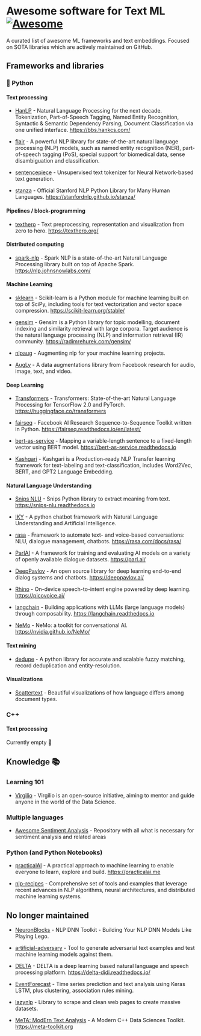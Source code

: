 # Awesome software for Text ML [![Awesome](https://cdn.rawgit.com/sindresorhus/awesome/d7305f38d29fed78fa85652e3a63e154dd8e8829/media/badge.svg)](https://github.com/sindresorhus/awesome)

A curated list of awesome ML frameworks and text embeddings. Focused on SOTA libraries which are actively maintained on GitHub.

## Frameworks and libraries

### :snake: Python

#### Text processing

* [HanLP](https://github.com/hankcs/HanLP) - Natural Language Processing for the next decade. Tokenization, Part-of-Speech Tagging, Named Entity Recognition, Syntactic & Semantic Dependency Parsing, Document Classification via one unified interface. https://bbs.hankcs.com/

* [flair](https://github.com/flairNLP/flair) - A powerful NLP library for state-of-the-art natural language processing (NLP) models, such as named entity recognition (NER), part-of-speech tagging (PoS), special support for biomedical data, sense disambiguation and classification.

* [sentencepiece](https://github.com/google/sentencepiece) - Unsupervised text tokenizer for Neural Network-based text generation. 

* [stanza](https://github.com/stanfordnlp/stanza) - Official Stanford NLP Python Library for Many Human Languages. https://stanfordnlp.github.io/stanza/

#### Pipelines / block-programming

* [texthero](https://github.com/jbesomi/texthero) - Text preprocessing, representation and visualization from zero to hero. https://texthero.org/

#### Distributed computing

* [spark-nlp](https://github.com/JohnSnowLabs/spark-nlp) - Spark NLP is a state-of-the-art Natural Language Processing library built on top of Apache Spark. https://nlp.johnsnowlabs.com/

#### Machine Learning

* [sklearn](https://github.com/scikit-learn/scikit-learn) - Scikit-learn is a Python module for machine learning built on top of SciPy, including tools for text vectorization and vector space compression. https://scikit-learn.org/stable/

* [gensim](https://github.com/RaRe-Technologies/gensim) - Gensim is a Python library for topic modelling, document indexing and similarity retrieval with large corpora. Target audience is the natural language processing (NLP) and information retrieval (IR) community. https://radimrehurek.com/gensim/

* [nlpaug](https://github.com/makcedward/nlpaug) - Augmenting nlp for your machine learning projects.

* [AugLy](https://github.com/facebookresearch/AugLy) - A data augmentations library from Facebook research for audio, image, text, and video.

#### Deep Learning

* [Transformers](https://github.com/huggingface/transformers) - Transformers: State-of-the-art Natural Language Processing for TensorFlow 2.0 and PyTorch. https://huggingface.co/transformers

* [fairseq](https://github.com/facebookresearch/fairseq) - Facebook AI Research Sequence-to-Sequence Toolkit written in Python. https://fairseq.readthedocs.io/en/latest/

* [bert-as-service](https://github.com/hanxiao/bert-as-service) - Mapping a variable-length sentence to a fixed-length vector using BERT model. https://bert-as-service.readthedocs.io

* [Kashgari](https://github.com/BrikerMan/Kashgari) -  Kashgari is a Production-ready NLP Transfer learning framework for text-labeling and text-classification, includes Word2Vec, BERT, and GPT2 Language Embedding.

#### Natural Language Understanding

* [Snips NLU](https://github.com/snipsco/snips-nlu) - Snips Python library to extract meaning from text. https://snips-nlu.readthedocs.io

* [IKY](https://github.com/alfredfrancis/ai-chatbot-framework) - A python chatbot framework with Natural Language Understanding and Artificial Intelligence.

* [rasa](https://github.com/RasaHQ/rasa) - Framework to automate text- and voice-based conversations: NLU, dialogue management, chatbots. https://rasa.com/docs/rasa/

* [ParlAI](https://github.com/facebookresearch/ParlAI) - A framework for training and evaluating AI models on a variety of openly available dialogue datasets. https://parl.ai/

* [DeepPavlov](https://github.com/deeppavlov/DeepPavlov) - An open source library for deep learning end-to-end dialog systems and chatbots. https://deeppavlov.ai/

* [Rhino](https://github.com/Picovoice/rhino) - On-device speech-to-intent engine powered by deep learning. https://picovoice.ai/

* [langchain](https://github.com/hwchase17/langchain) - Building applications with LLMs (large language models) through composability. https://langchain.readthedocs.io

* [NeMo](https://github.com/NVIDIA/NeMo) - NeMo: a toolkit for conversational AI. https://nvidia.github.io/NeMo/

#### Text mining

* [dedupe](https://github.com/dedupeio/dedupe) - A python library for accurate and scalable fuzzy matching, record deduplication and entity-resolution.

#### Visualizations

* [Scattertext](https://github.com/JasonKessler/scattertext) - Beautiful visualizations of how language differs among document types.

### C++

#### Text processing

Currently empty 🪹

## Knowledge 📚

### Learning 101

* [Virgilio](https://github.com/virgili0/Virgilio) - Virgilio is an open-source initiative, aiming to mentor and guide anyone in the world of the Data Science.

### Multiple languages

* [Awesome Sentiment Analysis](https://github.com/laugustyniak/awesome-sentiment-analysis) - Repository with all what is necessary for sentiment analysis and related areas

### Python (and Python Notebooks)

* [practicalAI](https://github.com/practicalAI/practicalAI) - A practical approach to machine learning to enable everyone to learn, explore and build. https://practicalai.me

* [nlp-recipes](https://github.com/microsoft/nlp-recipes) - Comprehensive set of tools and examples that leverage recent advances in NLP algorithms, neural architectures, and distributed machine learning systems.

## No longer maintained

* [NeuronBlocks](https://github.com/microsoft/NeuronBlocks) - NLP DNN Toolkit - Building Your NLP DNN Models Like Playing Lego.

* [artificial-adversary](https://github.com/airbnb/artificial-adversary) - Tool to generate adversarial text examples and test machine learning models against them.

* [DELTA](https://github.com/didi/delta) - DELTA is a deep learning based natural language and speech processing platform. https://delta-didi.readthedocs.io/

* [EventForecast](https://github.com/moment-of-peace/EventForecast) - Time series prediction and text analysis using Keras LSTM, plus clustering, association rules mining.

* [lazynlp](https://github.com/chiphuyen/lazynlp) - Library to scrape and clean web pages to create massive datasets.

* [MeTA: ModErn Text Analysis](https://github.com/meta-toolkit/meta) - A Modern C++ Data Sciences Toolkit. https://meta-toolkit.org
